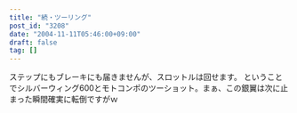 ```yaml
---
title: "続・ツーリング"
post_id: "3208"
date: "2004-11-11T05:46:00+09:00"
draft: false
tag: []
---
```



ステップにもブレーキにも届きませんが、スロットルは回せます。 ということでシルバーウィング600とモトコンポのツーショット。まぁ、この銀翼は次に止まった瞬間確実に転倒ですがｗ
